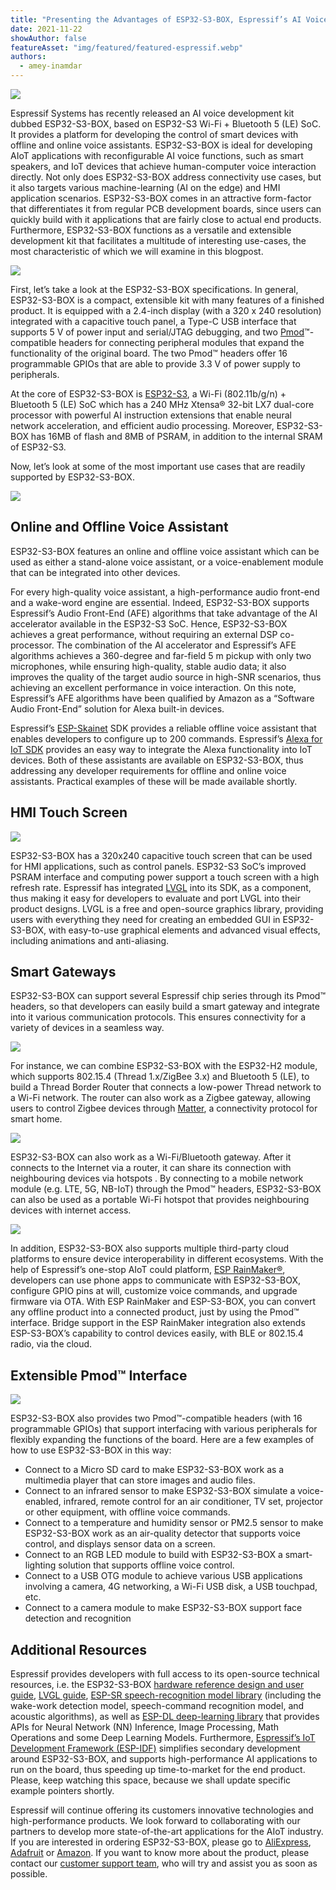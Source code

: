 ```yaml
---
title: "Presenting the Advantages of ESP32-S3-BOX, Espressif’s AI Voice Development Kit"
date: 2021-11-22
showAuthor: false
featureAsset: "img/featured/featured-espressif.webp"
authors:
  - amey-inamdar
---
```

![](img/presenting-1.webp)

Espressif Systems has recently released an AI voice development kit dubbed ESP32-S3-BOX, based on ESP32-S3 Wi-Fi + Bluetooth 5 (LE) SoC. It provides a platform for developing the control of smart devices with offline and online voice assistants. ESP32-S3-BOX is ideal for developing AIoT applications with reconfigurable AI voice functions, such as smart speakers, and IoT devices that achieve human-computer voice interaction directly. Not only does ESP32-S3-BOX address connectivity use cases, but it also targets various machine-learning (AI on the edge) and HMI application scenarios. ESP32-S3-BOX comes in an attractive form-factor that differentiates it from regular PCB development boards, since users can quickly build with it applications that are fairly close to actual end products. Furthermore, ESP32-S3-BOX functions as a versatile and extensible development kit that facilitates a multitude of interesting use-cases, the most characteristic of which we will examine in this blogpost.

![](img/presenting-2.webp)

First, let’s take a look at the ESP32-S3-BOX specifications. In general, ESP32-S3-BOX is a compact, extensible kit with many features of a finished product. It is equipped with a 2.4-inch display (with a 320 x 240 resolution) integrated with a capacitive touch panel, a Type-C USB interface that supports 5 V of power input and serial/JTAG debugging, and two [Pmod](https://digilent.com/reference/pmod/start)™-compatible headers for connecting peripheral modules that expand the functionality of the original board. The two Pmod™ headers offer 16 programmable GPIOs that are able to provide 3.3 V of power supply to peripherals.

At the core of ESP32-S3-BOX is [ESP32-S3](https://www.espressif.com/en/products/socs/esp32-s3), a Wi-Fi (802.11b/g/n) + Bluetooth 5 (LE) SoC which has a 240 MHz Xtensa® 32-bit LX7 dual-core processor with powerful AI instruction extensions that enable neural network acceleration, and efficient audio processing. Moreover, ESP32-S3-BOX has 16MB of flash and 8MB of PSRAM, in addition to the internal SRAM of ESP32-S3.

Now, let’s look at some of the most important use cases that are readily supported by ESP32-S3-BOX.

![](img/presenting-3.webp)

## Online and Offline Voice Assistant

ESP32-S3-BOX features an online and offline voice assistant which can be used as either a stand-alone voice assistant, or a voice-enablement module that can be integrated into other devices.

For every high-quality voice assistant, a high-performance audio front-end and a wake-word engine are essential. Indeed, ESP32-S3-BOX supports Espressif’s Audio Front-End (AFE) algorithms that take advantage of the AI accelerator available in the ESP32-S3 SoC. Hence, ESP32-S3-BOX achieves a great performance, without requiring an external DSP co-processor. The combination of the AI accelerator and Espressif’s AFE algorithms achieves a 360-degree and far-field 5 m pickup with only two microphones, while ensuring high-quality, stable audio data; it also improves the quality of the target audio source in high-SNR scenarios, thus achieving an excellent performance in voice interaction. On this note, Espressif’s AFE algorithms have been qualified by Amazon as a “Software Audio Front-End” solution for Alexa built-in devices.

Espressif’s [ESP-Skainet](https://github.com/espressif/esp-skainet) SDK provides a reliable offline voice assistant that enables developers to configure up to 200 commands. Espressif’s [Alexa for IoT SDK](https://github.com/espressif/esp-va-sdk) provides an easy way to integrate the Alexa functionality into IoT devices. Both of these assistants are available on ESP32-S3-BOX, thus addressing any developer requirements for offline and online voice assistants. Practical examples of these will be made available shortly.

## HMI Touch Screen

![](img/presenting-4.webp)

ESP32-S3-BOX has a 320x240 capacitive touch screen that can be used for HMI applications, such as control panels. ESP32-S3 SoC’s improved PSRAM interface and computing power support a touch screen with a high refresh rate. Espressif has integrated [LVGL](https://github.com/espressif/esp-iot-solution/blob/release/v1.1/documents/hmi_solution/littlevgl/littlevgl_guide_en.md) into its SDK, as a component, thus making it easy for developers to evaluate and port LVGL into their product designs. LVGL is a free and open-source graphics library, providing users with everything they need for creating an embedded GUI in ESP32-S3-BOX, with easy-to-use graphical elements and advanced visual effects, including animations and anti-aliasing.

## Smart Gateways

ESP32-S3-BOX can support several Espressif chip series through its Pmod™ headers, so that developers can easily build a smart gateway and integrate into it various communication protocols. This ensures connectivity for a variety of devices in a seamless way.

![](img/presenting-5.webp)

For instance, we can combine ESP32-S3-BOX with the ESP32-H2 module, which supports 802.15.4 (Thread 1.x/ZigBee 3.x) and Bluetooth 5 (LE), to build a Thread Border Router that connects a low-power Thread network to a Wi-Fi network. The router can also work as a Zigbee gateway, allowing users to control Zigbee devices through [Matter](https://buildwithmatter.com), a connectivity protocol for smart home.

![](img/presenting-6.webp)

ESP32-S3-BOX can also work as a Wi-Fi/Bluetooth gateway. After it connects to the Internet via a router, it can share its connection with neighbouring devices via hotspots . By connecting to a mobile network module (e.g. LTE, 5G, NB-IoT) through the Pmod™ headers, ESP32-S3-BOX can also be used as a portable Wi-Fi hotspot that provides neighbouring devices with internet access.

![](img/presenting-7.webp)

In addition, ESP32-S3-BOX also supports multiple third-party cloud platforms to ensure device interoperability in different ecosystems. With the help of Espressif’s one-stop AIoT could platform, [ESP RainMaker®](https://rainmaker.espressif.com), developers can use phone apps to communicate with ESP32-S3-BOX, configure GPIO pins at will, customize voice commands, and upgrade firmware via OTA. With ESP RainMaker and ESP-S3-BOX, you can convert any offline product into a connected product, just by using the Pmod™ interface. Bridge support in the ESP RainMaker integration also extends ESP-S3-BOX’s capability to control devices easily, with BLE or 802.15.4 radio, via the cloud.

## Extensible Pmod™ Interface

![](img/presenting-8.webp)

ESP32-S3-BOX also provides two Pmod™-compatible headers (with 16 programmable GPIOs) that support interfacing with various peripherals for flexibly expanding the functions of the board. Here are a few examples of how to use ESP32-S3-BOX in this way:

- Connect to a Micro SD card to make ESP32-S3-BOX work as a multimedia player that can store images and audio files.
- Connect to an infrared sensor to make ESP32-S3-BOX simulate a voice-enabled, infrared, remote control for an air conditioner, TV set, projector or other equipment, with offline voice commands.
- Connect to a temperature and humidity sensor or PM2.5 sensor to make ESP32-S3-BOX work as an air-quality detector that supports voice control, and displays sensor data on a screen.
- Connect to an RGB LED module to build with ESP32-S3-BOX a smart-lighting solution that supports offline voice control.
- Connect to a USB OTG module to achieve various USB applications involving a camera, 4G networking, a Wi-Fi USB disk, a USB touchpad, etc.
- Connect to a camera module to make ESP32-S3-BOX support face detection and recognition

## Additional Resources

Espressif provides developers with full access to its open-source technical resources, i.e. the ESP32-S3-BOX [hardware reference design and user guide](https://github.com/espressif/esp-box), [LVGL guide](https://github.com/espressif/esp-iot-solution/blob/release/v1.1/documents/hmi_solution/littlevgl/littlevgl_guide_en.md), [ESP-SR speech-recognition model library](https://github.com/espressif/esp-sr/tree/66e21f6cc384d6b4aec077c187ebb0f5fbb4c5ff) (including the wake-work detection model, speech-command recognition model, and acoustic algorithms), as well as [ESP-DL deep-learning library](https://github.com/espressif/esp-dl/blob/master/README.md) that provides APIs for Neural Network (NN) Inference, Image Processing, Math Operations and some Deep Learning Models. Furthermore, [Espressif’s IoT Development Framework (ESP-IDF)](https://www.espressif.com/en/products/sdks/esp-idf) simplifies secondary development around ESP32-S3-BOX, and supports high-performance AI applications to run on the board, thus speeding up time-to-market for the end product. Please, keep watching this space, because we shall update specific example pointers shortly.

Espressif will continue offering its customers innovative technologies and high-performance products. We look forward to collaborating with our partners to develop more state-of-the-art applications for the AIoT industry. If you are interested in ordering ESP32-S3-BOX, please go to [AliExpress](https://www.aliexpress.com/item/1005003562575450.html?spm=5261.ProductManageOnline.0.0.725c4edf0AFjso), [Adafruit](https://www.adafruit.com/product/5290) or [Amazon](https://www.amazon.com/dp/B09JZ8XWCN?ref=myi_title_dp). If you want to know more about the product, please contact our [customer support team](https://www.espressif.com/en/contact-us/sales-questions), who will try and assist you as soon as possible.
